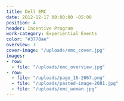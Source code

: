 ```yaml
---
title: Dell EMC
date: 2012-12-17 00:00:00 -05:00
position: 4
header: Incentive Program
work-category: Experiential Events
color: "#3778ae"
overview: 3
cover-image: "/uploads/emc_cover.jpg"
images:
- row:
  - file: "/uploads/emc_overview.jpg"
- row:
  - file: "/uploads/page_16-2067.png"
  - file: "/uploads/pasted-image-2081.jpg"
  - file: "/uploads/emc_woman.jpg"
---
```


